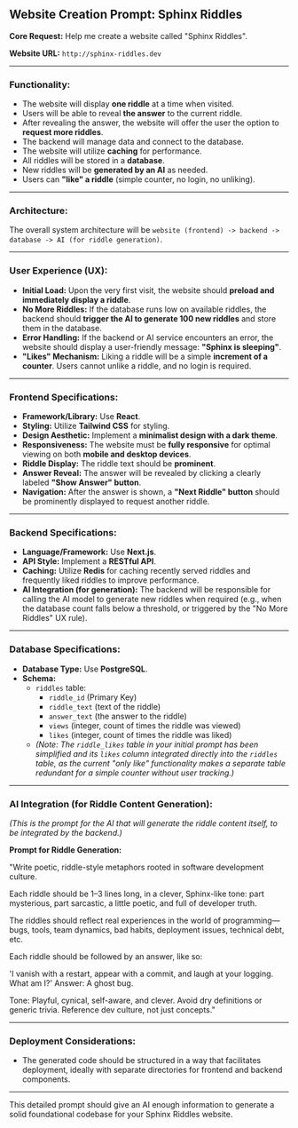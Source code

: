 
## Website Creation Prompt: Sphinx Riddles

**Core Request:** Help me create a website called "Sphinx Riddles".

**Website URL:** `http://sphinx-riddles.dev`

---

### Functionality:

* The website will display **one riddle** at a time when visited.
* Users will be able to reveal **the answer** to the current riddle.
* After revealing the answer, the website will offer the user the option to **request more riddles**.
* The backend will manage data and connect to the database.
* The website will utilize **caching** for performance.
* All riddles will be stored in a **database**.
* New riddles will be **generated by an AI** as needed.
* Users can **"like" a riddle** (simple counter, no login, no unliking).

---

### Architecture:

The overall system architecture will be `website (frontend) -> backend -> database -> AI (for riddle generation)`.

---

### User Experience (UX):

* **Initial Load:** Upon the very first visit, the website should **preload and immediately display a riddle**.
* **No More Riddles:** If the database runs low on available riddles, the backend should **trigger the AI to generate 100 new riddles** and store them in the database.
* **Error Handling:** If the backend or AI service encounters an error, the website should display a user-friendly message: **"Sphinx is sleeping"**.
* **"Likes" Mechanism:** Liking a riddle will be a simple **increment of a counter**. Users cannot unlike a riddle, and no login is required.

---

### Frontend Specifications:

* **Framework/Library:** Use **React**.
* **Styling:** Utilize **Tailwind CSS** for styling.
* **Design Aesthetic:** Implement a **minimalist design with a dark theme**.
* **Responsiveness:** The website must be **fully responsive** for optimal viewing on both **mobile and desktop devices**.
* **Riddle Display:** The riddle text should be **prominent**.
* **Answer Reveal:** The answer will be revealed by clicking a clearly labeled **"Show Answer" button**.
* **Navigation:** After the answer is shown, a **"Next Riddle" button** should be prominently displayed to request another riddle.

---

### Backend Specifications:

* **Language/Framework:** Use **Next.js**.
* **API Style:** Implement a **RESTful API**.
* **Caching:** Utilize **Redis** for caching recently served riddles and frequently liked riddles to improve performance.
* **AI Integration (for generation):** The backend will be responsible for calling the AI model to generate new riddles when required (e.g., when the database count falls below a threshold, or triggered by the "No More Riddles" UX rule).

---

### Database Specifications:

* **Database Type:** Use **PostgreSQL**.
* **Schema:**
    * `riddles` table:
        * `riddle_id` (Primary Key)
        * `riddle_text` (text of the riddle)
        * `answer_text` (the answer to the riddle)
        * `views` (integer, count of times the riddle was viewed)
        * `likes` (integer, count of times the riddle was liked)
    * *(Note: The `riddle_likes` table in your initial prompt has been simplified and its `likes` column integrated directly into the `riddles` table, as the current "only like" functionality makes a separate table redundant for a simple counter without user tracking.)*

---

### AI Integration (for Riddle Content Generation):

*(This is the prompt for the AI that will generate the riddle content itself, to be integrated by the backend.)*

**Prompt for Riddle Generation:**

"Write poetic, riddle-style metaphors rooted in software development culture.

Each riddle should be 1–3 lines long, in a clever, Sphinx-like tone: part mysterious, part sarcastic, a little poetic, and full of developer truth.

The riddles should reflect real experiences in the world of programming—bugs, tools, team dynamics, bad habits, deployment issues, technical debt, etc.

Each riddle should be followed by an answer, like so:

'I vanish with a restart, appear with a commit, and laugh at your logging. What am I?'
Answer: A ghost bug.

Tone: Playful, cynical, self-aware, and clever. Avoid dry definitions or generic trivia. Reference dev culture, not just concepts."

---

### Deployment Considerations:

* The generated code should be structured in a way that facilitates deployment, ideally with separate directories for frontend and backend components.

---

This detailed prompt should give an AI enough information to generate a solid foundational codebase for your Sphinx Riddles website.
